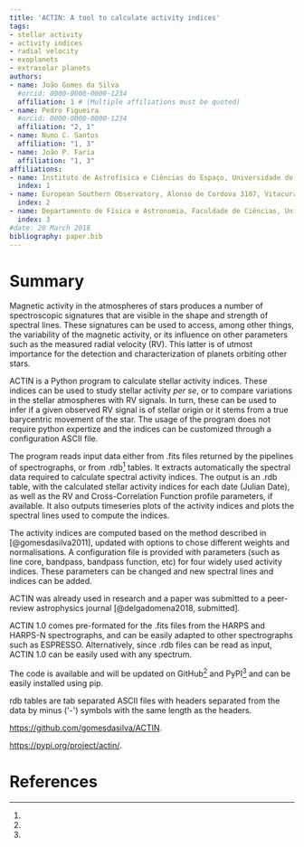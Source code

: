 ```yaml
---
title: 'ACTIN: A tool to calculate activity indices'
tags:
- stellar activity
- activity indices
- radial velocity
- exoplanets
- extrasolar planets
authors:
- name: João Gomes da Silva
  #orcid: 0000-0000-0000-1234
  affiliation: 1 # (Multiple affiliations must be quoted)
- name: Pedro Figueira
  #orcid: 0000-0000-0000-1234
  affiliation: "2, 1"
- name: Nuno C. Santos
  affiliation: "1, 3"
- name: João P. Faria
  affiliation: "1, 3"
affiliations:
- name: Instituto de Astrofísica e Ciências do Espaço, Universidade do Porto, CAUP, Rua das Estrelas, 4150-762 Porto, Portugal
  index: 1
- name: European Southern Observatory, Alonso de Cordova 3107, Vitacura, Santiago, Chile
  index: 2
- name: Departamento de Física e Astronomia, Faculdade de Ciências, Universidade do Porto, Rua do Campo Alegre, 4169-007 Porto, Portugal
  index: 3
#date: 28 March 2018
bibliography: paper.bib
---
```



# Summary

Magnetic activity in the atmospheres of stars produces a number of spectroscopic signatures that are visible in the shape and strength of spectral lines. These signatures can be used to access, among other things, the variability of the magnetic activity, or its influence on other parameters such as the measured radial velocity (RV). This latter is of utmost importance for the detection and characterization of planets orbiting other stars.

ACTIN is a Python program to calculate stellar activity indices. These indices can be used to study stellar activity *per se*, or to compare variations in the stellar atmospheres with RV signals. In turn, these can be used to infer if a given observed RV signal is of stellar origin or it stems from a true barycentric movement of the star. The usage of the program does not require python expertize and the indices can be customized through a configuration ASCII file.

The program reads input data either from .fits files returned by the pipelines of spectrographs, or from .rdb[^1] tables. It extracts automatically the spectral data required to calculate spectral activity indices. The output is an .rdb table, with the calculated stellar activity indices for each date (Julian Date), as well as the RV and Cross-Correlation Function profile parameters, if available. It also outputs timeseries plots of the activity indices and plots the spectral lines used to compute the indices.

The activity indices are computed based on the method described in [@gomesdasilva2011], updated with options to chose different weights and normalisations. A configuration file is provided with parameters (such as line core, bandpass, bandpass function, etc) for four widely used activity indices. These parameters can be changed and new spectral lines and indices can be added.

ACTIN was already used in research and a paper was submitted to a peer-review astrophysics journal [@delgadomena2018, submitted].

ACTIN 1.0 comes pre-formated for the .fits files from the HARPS and HARPS-N spectrographs, and can be easily adapted to other spectrographs such as ESPRESSO. Alternatively, since .rdb files can be read as input, ACTIN 1.0 can be easily used with any spectrum.

The code is available and will be updated on GitHub[^2] and PyPI[^3] and can be easily installed using pip.

[^1]:
rdb tables are tab separated ASCII files with headers separated from the data by minus ('-') symbols with the same length as the headers.
[^2]:
https://github.com/gomesdasilva/ACTIN.
[^3]:
https://pypi.org/project/actin/.

# References
